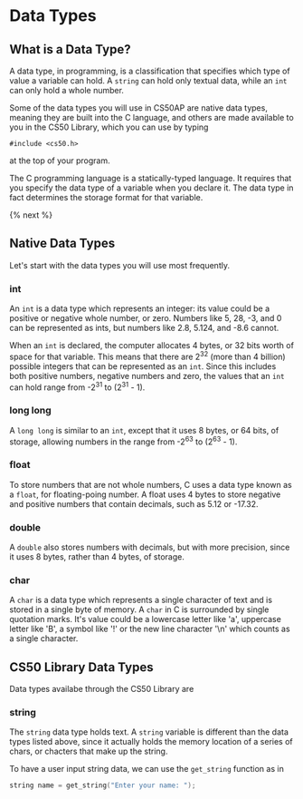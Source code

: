 # Data Types

## What is a Data Type?

A data type, in programming, is a classification that specifies which type of value a variable can hold. A `string` can hold only textual data, while an `int` can only hold a whole number.

Some of the data types you will use in CS50AP are native data types, meaning they are built into the C language, and others are made available to you in the CS50 Library, which you can use by typing

```
#include <cs50.h>
```

at the top of your program.

The C programming language is a statically-typed language. It requires that you specify the data type of a variable when you declare it. The data type in fact determines the storage format for that variable. 

{% next %}

## Native Data Types

Let's start with the data types you will use most frequently.

### int

An `int` is a data type which represents an integer: its value could be a positive or negative whole number, or zero. Numbers like 5, 28, -3, and 0 can be represented as ints, but numbers like 2.8, 5.124, and -8.6 cannot. 

When an `int` is declared, the computer allocates 4 bytes, or 32 bits worth of space for that variable. This means that there are 2<sup>32</sup> (more than 4 billion) possible integers that can be represented as an `int`. Since this includes both positive numbers, negative numbers and zero, the values that an `int` can hold range from -2<sup>31</sup> to (2<sup>31</sup> - 1).

### long long

A `long long` is similar to an `int`, except that it uses 8 bytes, or 64 bits, of storage, allowing numbers in the range from -2<sup>63</sup> to (2<sup>63</sup> - 1).

### float

To store numbers that are not whole numbers, C uses a data type known as a `float`, for floating-poing number. A float uses 4 bytes to store negative and positive numbers that contain decimals, such as 5.12 or -17.32.

### double

A `double` also stores numbers with decimals, but with more precision, since it uses 8 bytes, rather than 4 bytes, of storage.

### char

A `char` is a data type which represents a single character of text and is stored in a single byte of memory. A `char` in C is surrounded by single quotation marks.  It's value could be a lowercase letter like 'a', uppercase letter like 'B', a symbol like '!' or the new line character '\n' which counts as a single character.

## CS50 Library Data Types

Data types availabe through the CS50 Library are

### string

The `string` data type holds text. A `string` variable is different than the data types listed above, since it actually holds the memory location of a series of chars, or chacters that make up the string. 

To have a user input string data, we can use the `get_string` function as in

```c
string name = get_string("Enter your name: ");
```
